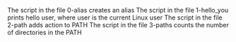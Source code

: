 The script in the file 0-alias creates an alias
The script in the file 1-hello_you prints hello user, where user is the current Linux user
The script in the file 2-path adds action to PATH
The script in the file 3-paths counts the number of directories in the PATH
